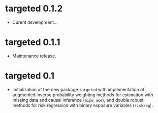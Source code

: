 # targeted 0.1.2

- Curent development...

# targeted 0.1.1

- Maintenance release.

# targeted 0.1

- Initialization of the new package `targeted` with implementation
  of augmented inverse probability weighting methods for estimation
  with missing data and causal inference (`aipw`, `ace`), and
  double robust methods for risk regression with binary exposure
  variables (`riskreg`).
